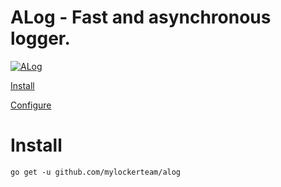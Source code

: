 # ALog - Fast and asynchronous logger.

[![ALog](https://circleci.com/gh/mylockerteam/alog.svg?style=svg)](https://circleci.com/gh/mylockerteam/alog)

[Install](#install)

[Configure](https://github.com/mylockerteam/aLog/wiki#configure)

# Install
```
go get -u github.com/mylockerteam/alog

```
